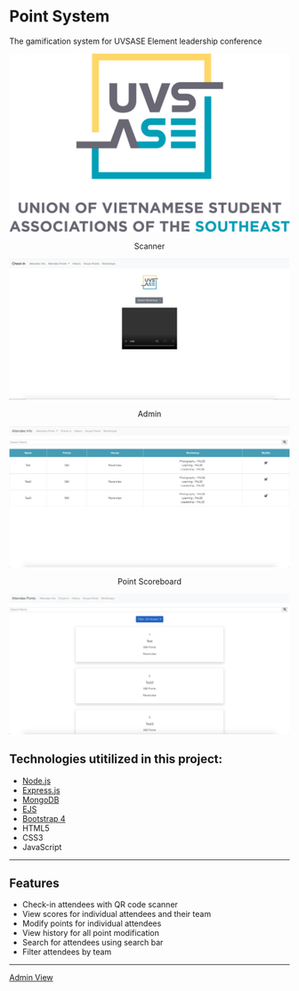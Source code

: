 
# Point System
The gamification system for UVSASE Element leadership conference

![Image](https://github.com/AndyUGA/Element/blob/master/public/images/uvsase2.png)


<p align = "middle"> Scanner </p>

![alt-text-1](https://github.com/AndyUGA/Element/blob/master/Screenshots/Home.png) <p align = "middle"> Admin </p> ![alt-text-2](https://github.com/AndyUGA/Element/blob/master/Screenshots/Admin.png) <p align = "middle"> Point Scoreboard </p>

![alt-text-1](https://github.com/AndyUGA/Element/blob/master/Screenshots/Points.png)
## Technologies utitilized in this project:
- [Node.js](https://nodejs.org/en/) 
- [Express.js](https://expressjs.com)
- [MongoDB](https://www.mongodb.com) 
- [EJS](https://ejs.co)
- [Bootstrap 4](https://getbootstrap.com)
- HTML5
- CSS3
- JavaScript

---------------------------------------------------------------------------------------------------------------------------
## Features
- Check-in attendees with QR code scanner
- View scores for individual attendees and their team
- Modify points for individual attendees
- View history for all point modification
- Search for attendees using search bar
- Filter attendees by team 



---------------------------------------------------------------------------------------------------------------------------

[Admin View](https://uvsase-registration.herokuapp.com/)
